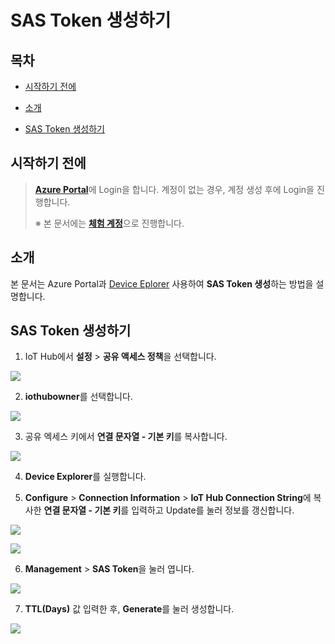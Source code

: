 # SAS Token 생성하기



## 목차

- [시작하기 전에](#Prerequisites)

- [소개](#Introduction)

- [SAS Token 생성하기](#Create_Sas_Token)



<a name="Prerequisites"></a>
## 시작하기 전에

> [**Azure Portal**][Link-Azure-Portal]에 Login을 합니다. 계정이 없는 경우, 계정 생성 후에 Login을 진행합니다.
>
> ※ 본 문서에는 [**체험 계정**][Link-Azure-Account-Free]으로 진행합니다.



<a name="Introduction"></a>
## 소개

본 문서는 Azure Portal과 [Device Eplorer][Link-Device_Explorer] 사용하여 **SAS Token 생성**하는 방법을 설명합니다.



<a name="Create_Sas_Token"></a>
## SAS Token 생성하기

1. IoT Hub에서 **설정** > **공유 액세스 정책**을 선택합니다.

 ![][Link-Create_Sas_Token_1]

2. **iothubowner**를 선택합니다.

 ![][Link-Create_Sas_Token_2]

3. 공유 엑세스 키에서 **연결 문자열 - 기본 키**를 복사합니다.

 ![][Link-Create_Sas_Token_3]

4. **Device Explorer**를 실행합니다.

5. **Configure** > **Connection Information** > **IoT Hub Connection String**에 복사한 **연결 문자열 - 기본 키**를 입력하고 Update를 눌러 정보를 갱신합니다.

 ![][Link-Create_Sas_Token_4]

 ![][Link-Create_Sas_Token_5]

6. **Management** > **SAS Token**을 눌러 엽니다.

 ![][Link-Create_Sas_Token_6]

7. **TTL(Days)** 값 입력한 후, **Generate**를 눌러 생성합니다.

 ![][Link-Create_Sas_Token_7]



[Link-Azure-Portal]: https://portal.azure.com/
[Link-Azure-Account-Free]: https://azure.microsoft.com/ko-kr/free/
[Link-Create_Sas_Token_1]: https://github.com/Wiznet/azure-iot-kr/blob/master/images/standalone_mqtt_atcmd_wizfi360_create_sas_token_1.png
[Link-Create_Sas_Token_2]: https://github.com/Wiznet/azure-iot-kr/blob/master/images/standalone_mqtt_atcmd_wizfi360_create_sas_token_2.png
[Link-Create_Sas_Token_3]: https://github.com/Wiznet/azure-iot-kr/blob/master/images/standalone_mqtt_atcmd_wizfi360_create_sas_token_3.png
[Link-Device_Explorer]:https://github.com/Wiznet/azure-iot-kr/blob/master/tools/Device%20Explorer/SetupDeviceExplorer.msi
[Link-Create_Sas_Token_4]: https://github.com/Wiznet/azure-iot-kr/blob/master/images/standalone_mqtt_atcmd_wizfi360_create_sas_token_4.png
[Link-Create_Sas_Token_5]: https://github.com/Wiznet/azure-iot-kr/blob/master/images/standalone_mqtt_atcmd_wizfi360_create_sas_token_5.png
[Link-Create_Sas_Token_6]: https://github.com/Wiznet/azure-iot-kr/blob/master/images/standalone_mqtt_atcmd_wizfi360_create_sas_token_6.png
[Link-Create_Sas_Token_7]: https://github.com/Wiznet/azure-iot-kr/blob/master/images/standalone_mqtt_atcmd_wizfi360_create_sas_token_7.png